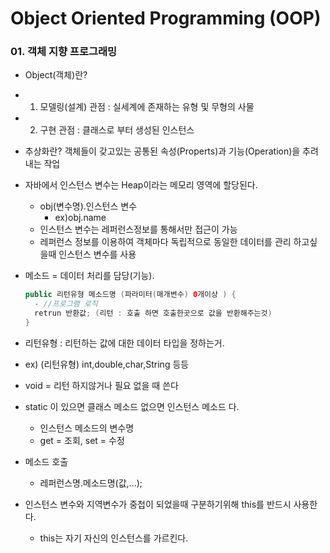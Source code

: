 # Object Oriented Programming (OOP)

### 01. 객체 지향 프로그래밍

- Object(객체)란?
 - 1. 모델링(설계) 관점 : 실세계에 존재하는 유형 및 무형의 사물
 - 2. 구현 관점 : 클래스로 부터 생성된 인스턴스

- 추상화란?
객체들이 갖고있는 공통된 속성(Properts)과 기능(Operation)을 추려내는 작업


- 자바에서 인스턴스 변수는 Heap이라는 메모리 영역에 할당된다.
  - obj(변수명).인스턴스 변수
    - ex)obj.name
  - 인스턴스 변수는 레퍼런스정보를 통해서만 접근이 가능
  - 레퍼런스 정보를 이용하여 객체마다 독립적으로 동일한 데이터를 관리 하고싶을때 인스턴스 변수를 사용

- 메소드 = 데이터 처리를 담당(기능).
  ```java
  public 리턴유형 메소드명 (파라미터(매개변수) 0개이상 ) {
    - //프로그램 로직
    retrun 반환값; (리턴 : 호출 하면 호출한곳으로 값을 반환해주는것)
  }
  ```
 - 리턴유형 : 리턴하는 값에 대한 데이터 타입을 정하는거.
  - ex) (리턴유형) int,double,char,String 등등
  - void = 리턴 하지않거나 필요 없을 때 쓴다

- static 이 있으면 클래스 메소드 없으면 인스턴스 메소드 다.
  - 인스턴스 메소드의 변수명
  - get = 조회, set = 수정

- 메소드 호출
  - 레퍼런스명.메소드명(값,...);

- 인스턴스 변수와 지역변수가 중첩이 되었을때 구분하기위해 this를 반드시 사용한다.
  - this는 자기 자신의 인스턴스를 가르킨다.